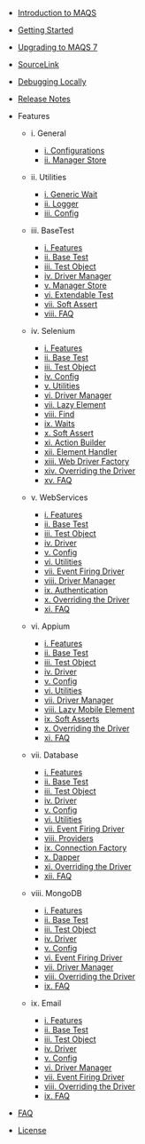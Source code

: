 - [Introduction to MAQS ](MAQS_8/Introduction.md)

- [Getting Started](MAQS_8/Getting-Started.md)
- [Upgrading to MAQS 7](MAQS_8/UpgradingFromMAQS7ToMAQS8.md)
- [SourceLink](MAQS_8/SourceLink.md)
- [Debugging Locally](MAQS_8/Debugging-Locally.md)
- [Release Notes](MAQS_8/ReleaseNotes.md)

- Features

  - i. General

    - [i. Configurations](MAQS_8/General/EnterpriseConfiguration.md)
    - [ii. Manager Store](MAQS_8/General/ManagerStore.md)

  - ii. Utilities

    - [i. Generic Wait](MAQS_8/Utilities/Generic-Waits.md)
    - [ii. Logger](MAQS_8/Utilities/Logger.md)
    - [iii. Config](MAQS_8/Utilities/Config.md)

  - iii. BaseTest

    - [i. Features](MAQS_8/Base/BaseFeatures.md)
    - [ii. Base Test](MAQS_8/Base/BaseTest.md)
    - [iii. Test Object](MAQS_8/Base/BaseTestObject.md)
    - [iv. Driver Manager](MAQS_8/Base/DriverManager.md)
    - [v. Manager Store](MAQS_8/Base/ManagerStore.md)
    - [vi. Extendable Test](MAQS_8/Base/BaseExtendableTest.md)
    - [vii. Soft Assert](MAQS_8/Base/SoftAsserts.md)
    - [viii. FAQ](MAQS_8/Base/BaseFAQ.md)

  - iv. Selenium

    - [i. Features](MAQS_8/Selenium/SeleniumFeatures.md)
    - [ii. Base Test](MAQS_8/Selenium/SeleniumBaseTest.md)
    - [iii. Test Object](MAQS_8/Selenium/SeleniumTestObject.md)
    - [iv. Config](MAQS_8/Selenium/SeleniumConfig.md)
    - [v. Utilities](MAQS_8/Selenium/SeleniumUtilities.md)
    - [vi. Driver Manager](MAQS_8/Selenium/SeleniumDriverManager.md)
    - [vii. Lazy Element](MAQS_8/Selenium/LazyElement.md)
    - [viii. Find](MAQS_8/Selenium/SeleniumFind.md)
    - [ix. Waits](MAQS_8/Selenium/Waits.md)
    - [x. Soft Assert](MAQS_8/Selenium/SoftAsserts.md)
    - [xi. Action Builder](MAQS_8/Selenium/ActionBuilder.md)
    - [xii. Element Handler](MAQS_8/Selenium/ElementHandler.md)
    - [xiii. Web Driver Factory](MAQS_8/Selenium/WebDriverFactory.md)
    - [xiv. Overriding the Driver](MAQS_8/Selenium/SeleniumOverride.md)
    - [xv. FAQ](MAQS_8/Selenium/SeleniumFAQ.md)

  - v. WebServices

    - [i. Features](MAQS_8/WebService/WebServiceFeatures.md)
    - [ii. Base Test](MAQS_8/WebService/WebServiceBaseTest.md)
    - [iii. Test Object](MAQS_8/WebService/WebServiceTestObject.md)
    - [iv. Driver](MAQS_8/WebService/WebServiceDriver.md)
    - [v. Config](MAQS_8/WebService/WebServiceConfig.md)
    - [vi. Utilities](MAQS_8/WebService/WebServiceUtilities.md)
    - [vii. Event Firing Driver](MAQS_8/WebService/WebServiceEventFiringDriver.md)
    - [viii. Driver Manager](MAQS_8/WebService/WebServiceDriverManager.md)
    - [ix. Authentication](MAQS_8/WebService/WebServiceAuth.md)
    - [x. Overriding the Driver](MAQS_8/WebService/WebServiceOverride.md)
    - [xi. FAQ](MAQS_8/WebService/WebServicesFAQ.md)

  - vi. Appium

    - [i. Features](MAQS_8/Appium/AppiumFeatures.md)
    - [ii. Base Test](MAQS_8/Appium/AppiumBaseTest.md)
    - [iii. Test Object](MAQS_8/Appium/AppiumTestObject.md)
    - [iv. Driver](MAQS_8/Appium/AppiumDriver.md)
    - [v. Config](MAQS_8/Appium/AppiumConfig.md)
    - [vi. Utilities](MAQS_8/Appium/AppiumUtilities.md)
    - [vii. Driver Manager](MAQS_8/Appium/AppiumDriverManager.md)
    - [viii. Lazy Mobile Element](MAQS_8/Appium/LazyMobileElement.md)
    - [ix. Soft Asserts](MAQS_8/Appium/AppiumSoftAssert.md)
    - [x. Overriding the Driver](MAQS_8/Appium/AppiumOverride.md)
    - [xi. FAQ](MAQS_8/Appium/AppiumFAQ.md)

  - vii. Database

    - [i. Features](MAQS_8/Database/DatabaseFeatures.md)
    - [ii. Base Test](MAQS_8/Database/DatabaseBaseTest.md)
    - [iii. Test Object](MAQS_8/Database/DatabaseTestObject.md)
    - [iv. Driver](MAQS_8/Database/DatabaseDriver.md)
    - [v. Config](MAQS_8/Database/DatabaseConfig.md)
    - [vi. Utilities](MAQS_8/Database/DatabaseUtilites.md)
    - [vii. Event Firing Driver](MAQS_8/Database/DatabaseEventFiringDriver.md)
    - [viii. Providers](MAQS_8/Database/DatabaseProviders.md)
    - [ix. Connection Factory](MAQS_8/Database/DatabaseConnectionFactory.md)
    - [x. Dapper](MAQS_8/Database/MAQSDapper.md)
    - [xi. Overriding the Driver](MAQS_8/Database/DatabaseDriverOverride.md)
    - [xii. FAQ](MAQS_8/Database/DatabaseFAQ.md)

  - viii. MongoDB

    - [i. Features](MAQS_8/MongoDB/MongoDBFeatures.md)
    - [ii. Base Test](MAQS_8/MongoDB/MongoBaseTest.md)
    - [iii. Test Object](MAQS_8/MongoDB/MongoTestObject.md)
    - [iv. Driver](MAQS_8/MongoDB/MongoDBDriver.md)
    - [v. Config](MAQS_8/MongoDB/MongoDBConfig.md)
    - [vi. Event Firing Driver](MAQS_8/MongoDB/EventFiringMongoDBDriver.md)
    - [vii. Driver Manager](MAQS_8/MongoDB/MongoDriverManager.md)
    - [viii. Overriding the Driver](MAQS_8/MongoDB/MongoDriverOverride.md)
    - [ix. FAQ](MAQS_8/MongoDB/MongoFAQ.md)

  - ix. Email
    - [i. Features](MAQS_8/Email/EmailFeatures.md)
    - [ii. Base Test](MAQS_8/Email/EmailBaseTest.md)
    - [iii. Test Object](MAQS_8/Email/EmailTestObject.md)
    - [iv. Driver](MAQS_8/Email/EmailDriver.md)
    - [v. Config](MAQS_8/Email/EmailConfig.md)
    - [vi. Driver Manager](MAQS_8/Email/EmailDriverManager.md)
    - [vii. Event Firing Driver](MAQS_8/Email/EmailEventFiringlDriver.md)
    - [viii. Overriding the Driver](MAQS_8/Email/EmailDriverOverride.md)
    - [ix. FAQ](MAQS_8/Email/EmailFAQ.md)

- [FAQ](MAQS_8/MAQS-FAQ.md)
- [License](MAQS_8/License.md)
